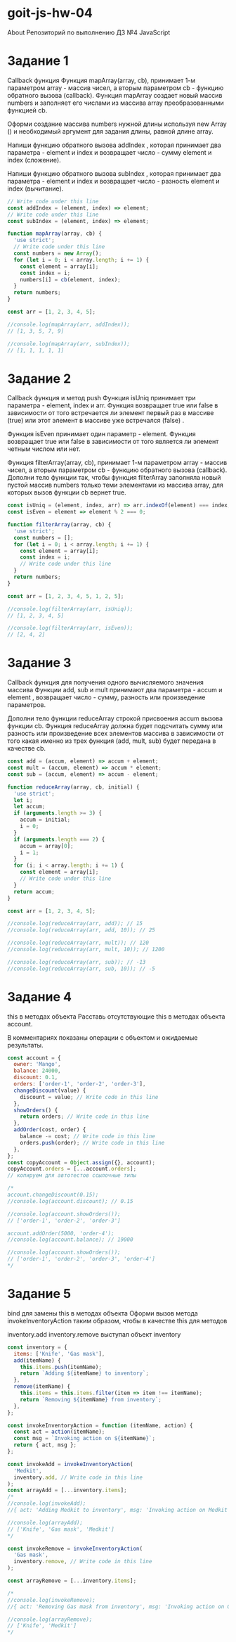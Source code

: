 # goit-js-hw-04

About Репозиторий по выполнению ДЗ №4 JavaScript

# Задание 1

Callback функция Функция mapArray(array, cb), принимает 1-м параметром array -
массив чисел, а вторым параметром cb - функцию обратного вызова (callback).
Функция mapArray создает новый массив numbers и заполняет его числами из массива
array преобразованными функцией cb.

Оформи создание массива numbers нужной длины используя new Array () и
необходимый аргумент для задания длины, равной длине array.

Напиши функцию обратного вызова addIndex , которая принимает два параметра -
element и index и возвращает число - сумму element и index (сложение).

Напиши функцию обратного вызова subIndex , которая принимает два параметра -
element и index и возвращает число - разность element и index (вычитание).

```js
// Write code under this line
const addIndex = (element, index) => element;
// Write code under this line
const subIndex = (element, index) => element;

function mapArray(array, cb) {
  'use strict';
  // Write code under this line
  const numbers = new Array();
  for (let i = 0; i < array.length; i += 1) {
    const element = array[i];
    const index = i;
    numbers[i] = cb(element, index);
  }
  return numbers;
}

const arr = [1, 2, 3, 4, 5];

//console.log(mapArray(arr, addIndex));
// [1, 3, 5, 7, 9]

//console.log(mapArray(arr, subIndex));
// [1, 1, 1, 1, 1]
```

# Задание 2

Callback функция и метод push Функция isUniq принимает три параметра - element,
index и arr. Функция возвращает true или false в зависимости от того встречается
ли элемент первый раз в массиве (true) или этот элемент в массиве уже встречался
(false) .

Функция isEven принимает один параметр - element. Функция возвращает true или
false в зависимости от того является ли элемент четным числом или нет.

Функция filterArray(array, cb), принимает 1-м параметром array - массив чисел, а
вторым параметром cb - функцию обратного вызова (callback). Дополни тело функции
так, чтобы функция filterArray заполняла новый пустой массив numbers только теми
элементами из массива array, для которых вызов функции cb вернет true.

```js
const isUniq = (element, index, arr) => arr.indexOf(element) === index;
const isEven = element => element % 2 === 0;

function filterArray(array, cb) {
  'use strict';
  const numbers = [];
  for (let i = 0; i < array.length; i += 1) {
    const element = array[i];
    const index = i;
    // Write code under this line
  }
  return numbers;
}

const arr = [1, 2, 3, 4, 5, 1, 2, 5];

//console.log(filterArray(arr, isUniq));
// [1, 2, 3, 4, 5]

//console.log(filterArray(arr, isEven));
// [2, 4, 2]
```

# Задание 3

Callback функция для получения одного вычисляемого значения массива Функции add,
sub и mult принимают два параметра - accum и element , возвращает число - сумму,
разность или произведение параметров.

Дополни тело функции reduceArray строкой присвоения accum вызова функции cb.
Функция reduceArray должна будет подсчитать сумму или разность или произведение
всех элементов массива в зависимости от того какая именно из трех функция (add,
mult, sub) будет передана в качестве cb.

```js
const add = (accum, element) => accum + element;
const mult = (accum, element) => accum * element;
const sub = (accum, element) => accum - element;

function reduceArray(array, cb, initial) {
  'use strict';
  let i;
  let accum;
  if (arguments.length >= 3) {
    accum = initial;
    i = 0;
  }
  if (arguments.length === 2) {
    accum = array[0];
    i = 1;
  }
  for (i; i < array.length; i += 1) {
    const element = array[i];
    // Write code under this line
  }
  return accum;
}

const arr = [1, 2, 3, 4, 5];

//console.log(reduceArray(arr, add)); // 15
//console.log(reduceArray(arr, add, 10)); // 25

//console.log(reduceArray(arr, mult)); // 120
//console.log(reduceArray(arr, mult, 10)); // 1200

//console.log(reduceArray(arr, sub)); // -13
//console.log(reduceArray(arr, sub, 10)); // -5
```

# Задание 4

this в методах объекта Расставь отсутствующие this в методах объекта account.

В комментариях показаны операции с объектом и ожидаемые результаты.

```js
const account = {
  owner: 'Mango',
  balance: 24000,
  discount: 0.1,
  orders: ['order-1', 'order-2', 'order-3'],
  changeDiscount(value) {
    discount = value; // Write code in this line
  },
  showOrders() {
    return orders; // Write code in this line
  },
  addOrder(cost, order) {
    balance -= cost; // Write code in this line
    orders.push(order); // Write code in this line
  },
};
const copyAccount = Object.assign({}, account);
copyAccount.orders = [...account.orders];
// копируем для автотестов ссылочные типы

/*
account.changeDiscount(0.15);
//console.log(account.discount); // 0.15

//console.log(account.showOrders()); 
// ['order-1', 'order-2', 'order-3']

account.addOrder(5000, 'order-4');
//console.log(account.balance); // 19000

//console.log(account.showOrders());
// ['order-1', 'order-2', 'order-3', 'order-4']
*/
```

# Задание 5

bind для замены this в методах объекта Оформи вызов метода invokeInventoryAction
таким образом, чтобы в качестве this для методов

inventory.add inventory.remove выступал объект inventory

```js
const inventory = {
  items: ['Knife', 'Gas mask'],
  add(itemName) {
    this.items.push(itemName);
    return `Adding ${itemName} to inventory`;
  },
  remove(itemName) {
    this.items = this.items.filter(item => item !== itemName);
    return `Removing ${itemName} from inventory`;
  },
};

const invokeInventoryAction = function (itemName, action) {
  const act = action(itemName);
  const msg = `Invoking action on ${itemName}`;
  return { act, msg };
};

const invokeAdd = invokeInventoryAction(
  'Medkit',
  inventory.add, // Write code in this line
);
const arrayAdd = [...inventory.items];
/* 
//console.log(invokeAdd);
//{ act: 'Adding Medkit to inventory', msg: 'Invoking action on Medkit' }

//console.log(arrayAdd);
// ['Knife', 'Gas mask', 'Medkit']
*/

const invokeRemove = invokeInventoryAction(
  'Gas mask',
  inventory.remove, // Write code in this line
);

const arrayRemove = [...inventory.items];

/* 
//console.log(invokeRemove);
//{ act: 'Removing Gas mask from inventory', msg: 'Invoking action on Gas mask' }

//console.log(arrayRemove);
// ['Knife', 'Medkit']
*/
```
